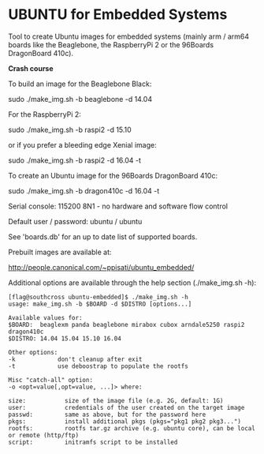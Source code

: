 # UBUNTU for Embedded Systems

Tool to create Ubuntu images for embedded systems (mainly arm / arm64 boards
like the Beaglebone, the RaspberryPi 2 or the 96Boards DragonBoard 410c).

**Crash course**

To build an image for the Beaglebone Black:

sudo ./make_img.sh -b beaglebone -d 14.04

For the RaspberryPi 2:

sudo ./make_img.sh -b raspi2 -d 15.10

or if you prefer a bleeding edge Xenial image:

sudo ./make_img.sh -b raspi2 -d 16.04 -t

To create an Ubuntu image for the 96Boards DragonBoard 410c:

sudo ./make_img.sh -b dragon410c -d 16.04 -t

Serial console: 115200 8N1 - no hardware and software flow control 

Default user / password: ubuntu / ubuntu

See 'boards.db' for an up to date list of supported boards.

Prebuilt images are available at:

http://people.canonical.com/~ppisati/ubuntu_embedded/

Additional options are available through the help section (./make_img.sh -h):

```
[flag@southcross ubuntu-embedded]$ ./make_img.sh -h
usage: make_img.sh -b $BOARD -d $DISTRO [options...]

Available values for:
$BOARD:  beaglexm panda beaglebone mirabox cubox arndale5250 raspi2 dragon410c
$DISTRO: 14.04 15.04 15.10 16.04

Other options:
-k            don't cleanup after exit
-t            use deboostrap to populate the rootfs

Misc "catch-all" option:
-o <opt=value[,opt=value, ...]> where:

size:			size of the image file (e.g. 2G, default: 1G)
user:			credentials of the user created on the target image
passwd:			same as above, but for the password here
pkgs:			install additional pkgs (pkgs="pkg1 pkg2 pkg3...")
rootfs:			rootfs tar.gz archive (e.g. ubuntu core), can be local or remote (http/ftp)
script:			initramfs script to be installed
```
